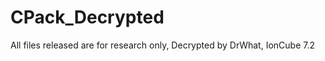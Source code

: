 CPack_Decrypted
===============

All files released are for research only, Decrypted by DrWhat, IonCube 7.2
